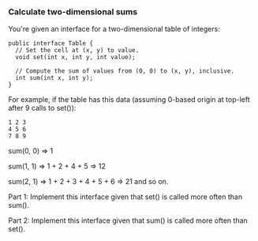 ### Calculate two-dimensional sums
You're given an interface for a two-dimensional table of integers: 

```
public interface Table {
  // Set the cell at (x, y) to value.
  void set(int x, int y, int value);

  // Compute the sum of values from (0, 0) to (x, y), inclusive.
  int sum(int x, int y);
}
```

For example, if the table has this data (assuming 0-based origin at top-left after 9 calls to set()): 

```
1 2 3 
4 5 6 
7 8 9 
```

sum(0, 0) => 1 

sum(1, 1) => 1 + 2 + 4 + 5 => 12 

sum(2, 1) => 1 + 2 + 3 + 4 + 5 + 6 => 21 
and so on. 

Part 1: Implement this interface given that set() is called more often than sum().

Part 2: Implement this interface given that sum() is called more often than set().
